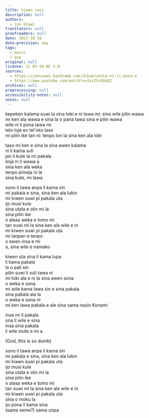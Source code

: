 ```yaml
---
title: kiwen suwi
description: null
authors:
  - jan Usawi
translators: null
proofreaders: null
date: 2022-10-28
date-precision: day
tags:
  - music
  - pop
original: null
license: CC BY-SA-NC 4.0
sources:
  - https://janusawi.bandcamp.com/album/utala-ni-li-pona-a
  - https://www.youtube.com/watch?v=3zzZ5v58aQI
archives: null
preprocessing: null
accessibility-notes: null
notes: null
---
```


kepeken kalama suwi la sina toki e ni tawa mi: sina wile pilin wawa  \
mi ken ala wawa e sina la o pana tawa sina e pilin wawa  \
wile ni li pona tawa mi  \
telo loje en tel'oko laso  \
mi pilin ike tan ni: tenpo lon la sina ken ala toki

taso mi ken e sina la sina awen kalama  \
ni li kama suli  \
jan li kute la mi pakala  \
linja ni li wawa a  \
sina ken ala weka  \
tenpo pimeja ni la  \
sina kute, mi lawa

suno li tawa anpa li kama sin  \
mi pakala e sina, sina ken ala lukin  \
mi kiwen suwi pi pakala uta  \
ijo musi kule  \
sina utala e olin mi la   \
sina pilin ike  \
o alasa weka e tomo mi  \
tan suwi mi la sina ken ala wile e ni  \
mi kiwen suwi pi pakala uta  \
mi lanpan e tenpo  \
o awen insa e mi  \
a, sina wile e namako

kiwen uta sina li kama lupa  \
li kama pakala  \
la o pali sin  \
pilin suwi li suli tawa ni  \
mi toki ala e ni la sina awen sona  \
o weka e sona  \
mi wile kama lawa sin e sina pakala  \
sina pakala ala la  \
o weka e sona ni  \
mi ken lawa pakala e ale sina sama nasin Konami

insa mi li pakala  \
ona li wile e sina  \
insa sina pakala   \
li wile mute e mi a

(God, this is so dumb)

suno li tawa anpa li kama sin  \
mi pakala e sina, sina ken ala lukin  \
mi kiwen suwi pi pakala uta  \
ijo musi kule  \
sina utala e olin mi la   \
sina pilin ike  \
o alasa weka e tomo mi  \
tan suwi mi la sina ken ala wile e ni  \
mi kiwen suwi pi pakala uta  \
sina o moku la  \
ijo pona li kama sina  \
(sama seme?) sama unpa